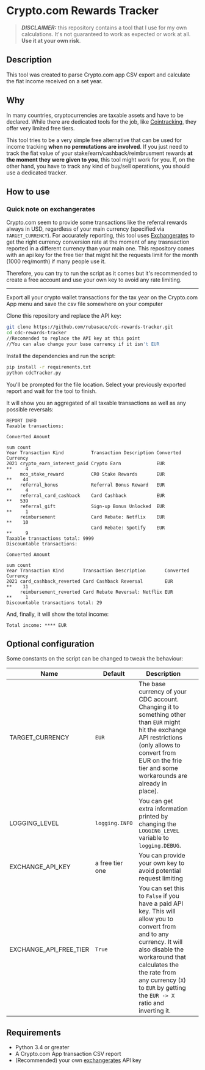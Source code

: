 # Crypto.com Rewards Tracker

> **_DISCLAIMER:_**  this repository contains a tool that I use for my own calculations. It's not guaranteed to work as expected or work at all. **Use it at your own risk**.

## Description
This tool was created to parse Crypto.com app CSV export and calculate the fiat income received on a set year.

## Why
In many countries, cryptocurrencies are taxable assets and have to be declared. While there are dedicated tools for the job, like [Cointracking](https://cointracking.info), they offer very limited free tiers.

This tool tries to be a very simple free alternative that can be used for income tracking **when no permutations are involved**. If you just need to track the fiat value of your stake/earn/cashback/reimbrusment rewards **at the moment they were given to you**, this tool might work for you. If, on the other hand, you have to track any kind of buy/sell operations, you should use a dedicated tracker.

## How to use

### Quick note on exchangerates

Crypto.com seem to provide some transactions like the referral rewards always in USD, regardless of your main currency (specified via `TARGET_CURRENCY`). For accurately reporting, this tool uses [Exchangerates](https://exchangeratesapi.io/) to get the right currency conversion rate at the moment of any trasnsaction reported in a different currency than your main one. 
This repository comes with an api key for the free tier that might hit the requests limit for the month (1000 req/month) if many people use it. 

Therefore, you can try to run the script as it comes but it's recommended to create a free account and use your own key to avoid any rate limiting.

---

Export all your crypto wallet transactions for the tax year on the Crypto.com App menu and save the csv file somewhere on your computer

Clone this repository and replace the API key:
```bash
git clone https://github.com/rubasace/cdc-rewards-tracker.git
cd cdc-rewards-tracker
//Recomended to replace the API key at this point
//You can also change your base currency if it isn't EUR

```
Install the dependencies and run the script:
```bash
pip install -r requirements.txt
python cdcTracker.py
```

You'll be prompted for the file location. Select your previously exported report and wait for the tool to finish.

It will show you an aggregated of all taxable transactions as well as any possible reversals:

```commandline
REPORT INFO
Taxable transactions:
                                                                          Converted Amount      
                                                                                       sum count
Year Transaction Kind          Transaction Description Converted Currency                       
2021 crypto_earn_interest_paid Crypto Earn             EUR                              **     4
     mco_stake_reward          CRO Stake Rewards       EUR                              **    44
     referral_bonus            Referral Bonus Reward   EUR                              **     4
     referral_card_cashback    Card Cashback           EUR                              **   539
     referral_gift             Sign-up Bonus Unlocked  EUR                              **     1
     reimbursement             Card Rebate: Netflix    EUR                              **    10
                               Card Rebate: Spotify    EUR                              **     9
Taxable transactions total: 9999
Discountable transactions:
                                                                             Converted Amount      
                                                                                          sum count
Year Transaction Kind       Transaction Description       Converted Currency                       
2021 card_cashback_reverted Card Cashback Reversal        EUR                              **    11
     reimbursement_reverted Card Rebate Reversal: Netflix EUR                              **     1
Discountable transactions total: 29
```

And, finally, it will show the total income:

```commandline
Total income: **** EUR
```

## Optional configuration

Some constants on the script can be changed to tweak the behaviour:

| Name | Default         | Description                                                                                                                                                                                                                                                          |  |
| ---- |-----------------|----------------------------------------------------------------------------------------------------------------------------------------------------------------------------------------------------------------------------------------------------------------------| -------- |
| TARGET_CURRENCY | `EUR`           | The base currency of your CDC account. Changing it to something other than `EUR` might hit the exchange API restrictions (only allows to convert from EUR on the frie tier and some workarounds are already in place).                                               | &nbsp; |
| LOGGING_LEVEL | `logging.INFO`  | You can get extra information printed by changing the `LOGGING_LEVEL` variable to `logging.DEBUG`.                                                                                                                                                                   | &nbsp; |
| EXCHANGE_API_KEY | a free tier one | You can provide your own key to avoid potential request limiting                                                                                                                                                                                                     | &nbsp; |
| EXCHANGE_API_FREE_TIER | `True  `          | You can set this to `False` if you have a paid API key. This will allow you to convert from and to any currency. It will also disable the workaround that calculates the the rate from any currency (`X`) to `EUR` by getting the `EUR -> X` ratio and inverting it. | &nbsp; |


## Requirements
* Python 3.4 or greater
* A Crypto.com App transaction CSV report
* (Recommended) your own [exchangerates](https://exchangeratesapi.io/) API key